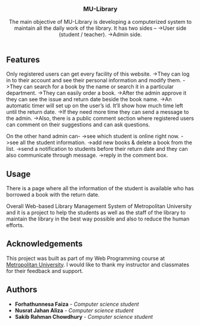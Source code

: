 <p align="center">
  <h3 align="center">MU-Library</h3>
  <p align="center">
  The main objective of MU-Library is developing a computerized system to maintain all the daily work of the library. It has two sides –
 ->User side (student / teacher).
 ->Admin side.
    <br/>
    <br/
  </p>
</p>

## Features
Only registered users can get every facility of this website.
->They can log in to their account and see their personal information and modify them.
->They can search for a book by the name or search it in a particular department.
->They can easily order a book.
->After the admin approve it they can see the issue and return date beside the book name.
->An automatic timer will set up on the user’s id. It’ll show how much time left until the return date.
->If they need more time they can send a message to the admin.
->Also, there is a public comment section where registered users can comment on their suggestions and can ask questions.

On the other hand admin can-
->see which student is online right now.
->see all the student information.
->add new books & delete a book from the list.
->send a notification to students before their return date and they can also communicate through message.
->reply in the comment box.

## Usage
There is a page where all the information of the student is available who has borrowed a book with the return date.

Overall Web-based Library Management System of Metropolitan University and it is a project to help the students as well as the staff of the library to maintain the library in the best way possible and also to reduce the human efforts.


## Acknowledgements
This project was built as part of my Web Programming course at [Metropolitan University](https://metrouni.edu.bd/). I would like to thank my instructor and classmates for their feedback and support.

## Authors
* **Forhathunnesa Faiza** - *Computer science student*
* **Nusrat Jahan Aliza** - *Computer science student*
* **Sakib Rahman Chowdhury** - *Computer science student*
